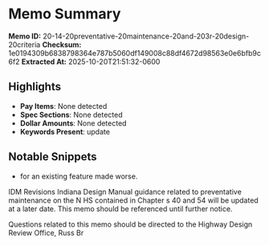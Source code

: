 # Memo Summary

**Memo ID:** 20-14-20preventative-20maintenance-20and-203r-20design-20criteria
**Checksum:** 1e0194309b6838798364e787b5060df149008c88df4672d98563e0e6bfb9c6f2
**Extracted At:** 2025-10-20T21:51:32-0600

## Highlights
- **Pay Items**: None detected
- **Spec Sections**: None detected
- **Dollar Amounts**: None detected
- **Keywords Present**: update

## Notable Snippets
- for an existing feature made worse.   
 
IDM Revisions 
Indiana Design Manual  guidance related to  preventative maintenance on the N HS 
contained in Chapter s 40 and 54 will be updated at a later date.  This memo should be 
referenced until further notice.  
 
Questions related to this memo  should be directed to the Highway Design Review Office, 
Russ Br